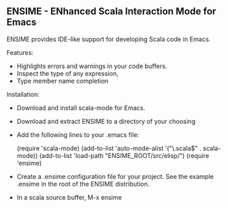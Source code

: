 ENSIME - ENhanced Scala Interaction Mode for Emacs
-------------
ENSIME provides IDE-like support for developing Scala code in Emacs.

Features: 

- Highlights errors and warnings in your code buffers.
- Inspect the type of any expression, 
- Type member name completion


Installation:

- Download and install scala-mode for Emacs.
- Download and extract ENSIME to a directory of your choosing
- Add the following lines to your .emacs file:

    (require 'scala-mode)
    (add-to-list 'auto-mode-alist '("\\.scala$" . scala-mode))
    (add-to-list 'load-path "ENSIME_ROOT/src/elisp/")
    (require 'ensime)

- Create a .ensime configuration file for your project. See the example .ensime in the root of the ENSIME distribution.
- In a scala source buffer, M-x ensime


  


